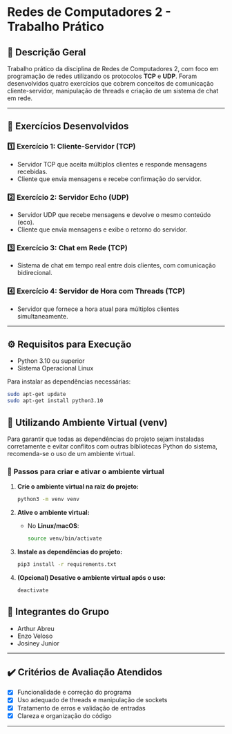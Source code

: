 # Redes de Computadores 2 - Trabalho Prático

## 📌 **Descrição Geral**
Trabalho prático da disciplina de Redes de Computadores 2, com foco em programação de redes utilizando os protocolos **TCP** e **UDP**. Foram desenvolvidos quatro exercícios que cobrem conceitos de comunicação cliente-servidor, manipulação de threads e criação de um sistema de chat em rede.

---

## 📝 **Exercícios Desenvolvidos**

### **1️⃣ Exercício 1: Cliente-Servidor (TCP)**
- Servidor TCP que aceita múltiplos clientes e responde mensagens recebidas.
- Cliente que envia mensagens e recebe confirmação do servidor.

### **2️⃣ Exercício 2: Servidor Echo (UDP)**
- Servidor UDP que recebe mensagens e devolve o mesmo conteúdo (eco).
- Cliente que envia mensagens e exibe o retorno do servidor.

### **3️⃣ Exercício 3: Chat em Rede (TCP)**
- Sistema de chat em tempo real entre dois clientes, com comunicação bidirecional.

### **4️⃣ Exercício 4: Servidor de Hora com Threads (TCP)**
- Servidor que fornece a hora atual para múltiplos clientes simultaneamente.

---

## ⚙️ **Requisitos para Execução**
- Python 3.10 ou superior
- Sistema Operacional Linux

Para instalar as dependências necessárias:
```bash
sudo apt-get update
sudo apt-get install python3.10
```

## 🐍 **Utilizando Ambiente Virtual (venv)**

Para garantir que todas as dependências do projeto sejam instaladas corretamente e evitar conflitos com outras bibliotecas Python do sistema, recomenda-se o uso de um ambiente virtual.

### 🔧 **Passos para criar e ativar o ambiente virtual**

1. **Crie o ambiente virtual na raiz do projeto:**

   ```bash
   python3 -m venv venv
   ```

2. **Ative o ambiente virtual:**

   * No **Linux/macOS**:

     ```bash
     source venv/bin/activate
     ```

3. **Instale as dependências do projeto:**

   ```bash
   pip3 install -r requirements.txt
   ```

4. **(Opcional) Desative o ambiente virtual após o uso:**

   ```bash
   deactivate
   ```

## 👥 **Integrantes do Grupo**
- Arthur Abreu
- Enzo Veloso
- Josiney Junior

---

## ✔️ **Critérios de Avaliação Atendidos**
- [x] Funcionalidade e correção do programa
- [x] Uso adequado de threads e manipulação de sockets
- [x] Tratamento de erros e validação de entradas
- [x] Clareza e organização do código

---